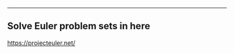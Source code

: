 --------------------------
Solve Euler problem sets in here 
--------------------------
https://projecteuler.net/
